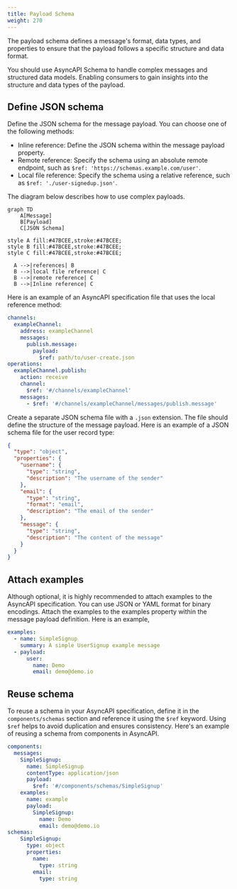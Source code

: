 ```yaml
---
title: Payload Schema
weight: 270
---
```


The payload schema defines a message's format, data types, and properties to ensure that the payload follows a specific structure and data format.

You should use AsyncAPI Schema to handle complex messages and structured data models. Enabling consumers to gain insights into the structure and data types of the payload.

## Define JSON schema

Define the JSON schema for the message payload. You can choose one of the following methods:

- Inline reference: Define the JSON schema within the message payload property.
- Remote reference: Specify the schema using an absolute remote endpoint, such as `$ref: 'https://schemas.example.com/user'`.
- Local file reference: Specify the schema using a relative reference, such as `$ref: './user-signedup.json'`.

The diagram below describes how to use complex payloads.

```mermaid
graph TD
    A[Message]
    B[Payload]
    C[JSON Schema]

style A fill:#47BCEE,stroke:#47BCEE;
style B fill:#47BCEE,stroke:#47BCEE;
style C fill:#47BCEE,stroke:#47BCEE;

  A -->|references| B
  B -->|local file reference| C
  B -->|remote reference| C
  B -->|Inline reference| C
```

Here is an example of an AsyncAPI specification file that uses the local reference method:

```yaml
channels:
  exampleChannel:
    address: exampleChannel
    messages:
      publish.message:
        payload:
          $ref: path/to/user-create.json
operations:
  exampleChannel.publish:
    action: receive
    channel:
      $ref: '#/channels/exampleChannel'
    messages:
      - $ref: '#/channels/exampleChannel/messages/publish.message'
```

Create a separate JSON schema file with a `.json` extension. The file should define the structure of the message payload. Here is an example of a JSON schema file for the user record type:

```json
{
  "type": "object",
  "properties": {
    "username": {
      "type": "string",
      "description": "The username of the sender"
    },
    "email": {
      "type": "string",
      "format": "email",
      "description": "The email of the sender"
    },
    "message": {
      "type": "string",
      "description": "The content of the message"
    }
  }
}
```

## Attach examples

Although optional, it is highly recommended to attach examples to the AsyncAPI specification. You can use JSON or YAML format for binary encodings. Attach the examples to the examples property within the message payload definition. Here is an example,

```yaml
examples:
  - name: SimpleSignup
    summary: A simple UserSignup example message
  - payload:
      user:
        name: Demo
        email: demo@demo.io
```

## Reuse schema

To reuse a schema in your AsyncAPI specification, define it in the `components/schemas` section and reference it using the `$ref` keyword. Using `$ref` helps to avoid duplication and ensures consistency. Here's an example of reusing a schema from components in AsyncAPI.

```yaml
components:
  messages:
    SimpleSignup:
      name: SimpleSignup
      contentType: application/json
      payload:
        $ref: '#/components/schemas/SimpleSignup'
    examples:
      name: example
      payload: 
        SimpleSignup:
          name: Demo
          email: demo@demo.io
schemas:
    SimpleSignup:
      type: object
      properties:
        name:
          type: string
        email:
          type: string
```

